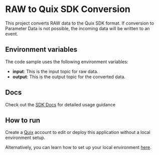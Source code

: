 # RAW to Quix SDK Conversion

This project converts RAW data to the Quix SDK format.
If conversion to Parameter Data is not possible, the incoming data will be written to an event.

## Environment variables

The code sample uses the following environment variables:

- **input**: This is the input topic for raw data.
- **output**: This is the output topic for the converted data.

## Docs
Check out the [SDK Docs](https://quix.ai/docs/sdk/introduction.html) for detailed usage guidance

## How to run
Create a [Quix](https://portal.platform.quix.ai/self-sign-up?xlink=github) account to edit or deploy this application without a local environment setup.

Alternatively, you can learn how to set up your local environment [here](https://quix.ai/docs/sdk/python-setup.html).

